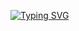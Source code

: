 <!--
- 👋 Hi, I’m @kyr13nko
- 👀 I’m interested in ...
- 🌱 I’m currently learning ...
- 💞️ I’m looking to collaborate on ...
- 📫 How to reach me ...
-->

<!---
kyr13nko/kyr13nko is a ✨ special ✨ repository because its `README.md` (this file) appears on your GitHub profile.
You can click the Preview link to take a look at your changes.
--->

<a href="https://git.io/typing-svg"><img src="https://readme-typing-svg.herokuapp.com?font=Fira+Code&weight=100&pause=1000&color=DB97DC&width=435&lines=Hello!+My+name+is+Hryhorii+Kyriienko!+;And+now+you+are+on+my+github+page+%3D%5D" alt="Typing SVG" /></a>
